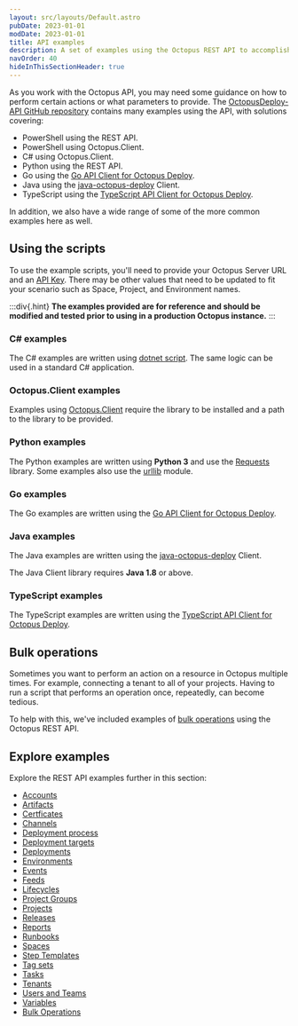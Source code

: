 ```yaml
---
layout: src/layouts/Default.astro
pubDate: 2023-01-01
modDate: 2023-01-01
title: API examples
description: A set of examples using the Octopus REST API to accomplish tasks.
navOrder: 40
hideInThisSectionHeader: true
---
```


As you work with the Octopus API, you may need some guidance on how to perform certain actions or what parameters to provide. The [OctopusDeploy-API GitHub repository](https://github.com/OctopusDeploy/OctopusDeploy-Api) contains many examples using the API, with solutions covering:

- PowerShell using the REST API.
- PowerShell using Octopus.Client.
- C# using Octopus.Client.
- Python using the REST API.
- Go using the [Go API Client for Octopus Deploy](https://github.com/OctopusDeploy/go-octopusdeploy).
- Java using the [java-octopus-deploy](https://github.com/OctopusDeployLabs/java-octopus-deploy) Client.
- TypeScript using the [TypeScript API Client for Octopus Deploy](https://github.com/OctopusDeploy/api-client.ts).

In addition, we also have a wide range of some of the more common examples here as well.

## Using the scripts

To use the example scripts, you'll need to provide your Octopus Server URL and an [API Key](/docs/octopus-rest-api/how-to-create-an-api-key). There may be other values that need to be updated to fit your scenario such as Space, Project, and Environment names.

:::div{.hint}
**The examples provided are for reference and should be modified and tested prior to using in a production Octopus instance.**
:::

### C# examples

The C# examples are written using [dotnet script](https://github.com/filipw/dotnet-script). The same logic can be used in a standard C# application.

### Octopus.Client examples

Examples using [Octopus.Client](/docs/octopus-rest-api/octopus.client) require the library to be installed and a path to the library to be provided.

### Python examples

The Python examples are written using **Python 3** and use the [Requests](https://requests.readthedocs.io/en/master/) library. Some examples also use the [urllib](https://docs.python.org/3/library/urllib.html) module.

### Go examples

The Go examples are written using the [Go API Client for Octopus Deploy](https://github.com/OctopusDeploy/go-octopusdeploy).

### Java examples

The Java examples are written using the [java-octopus-deploy](https://github.com/OctopusDeployLabs/java-octopus-deploy) Client.

The Java Client library requires **Java 1.8** or above.

### TypeScript examples

The TypeScript examples are written using the [TypeScript API Client for Octopus Deploy](https://github.com/OctopusDeploy/api-client.ts).

## Bulk operations

Sometimes you want to perform an action on a resource in Octopus multiple times. For example, connecting a tenant to all of your projects. Having to run a script that performs an operation once, repeatedly, can become tedious.

To help with this, we've included examples of [bulk operations](/docs/octopus-rest-api/examples/bulk-operations) using the Octopus REST API.

## Explore examples

Explore the REST API examples further in this section:

- [Accounts](/docs/octopus-rest-api/examples/accounts)
- [Artifacts](/docs/octopus-rest-api/examples/artifacts)
- [Certficates](/docs/octopus-rest-api/examples/certificates)
- [Channels](/docs/octopus-rest-api/examples/channels)
- [Deployment process](/docs/octopus-rest-api/examples/deployment-process)
- [Deployment targets](/docs/octopus-rest-api/examples/deployment-targets)
- [Deployments](/docs/octopus-rest-api/examples/deployments)
- [Environments](/docs/octopus-rest-api/examples/environments)
- [Events](/docs/octopus-rest-api/examples/events)
- [Feeds](/docs/octopus-rest-api/examples/feeds)
- [Lifecycles](/docs/octopus-rest-api/examples/lifecycles)
- [Project Groups](/docs/octopus-rest-api/examples/project-groups)
- [Projects](/docs/octopus-rest-api/examples/projects)
- [Releases](/docs/octopus-rest-api/examples/releases)
- [Reports](/docs/octopus-rest-api/examples/reports)
- [Runbooks](/docs/octopus-rest-api/examples/runbooks)
- [Spaces](/docs/octopus-rest-api/examples/spaces)
- [Step Templates](/docs/octopus-rest-api/examples/step-templates)
- [Tag sets](/docs/octopus-rest-api/examples/tagsets)
- [Tasks](/docs/octopus-rest-api/examples/tasks)
- [Tenants](/docs/octopus-rest-api/examples/tenants)
- [Users and Teams](/docs/octopus-rest-api/examples/users-and-teams)
- [Variables](/docs/octopus-rest-api/examples/variables)
- [Bulk Operations](/docs/octopus-rest-api/examples/bulk-operations)